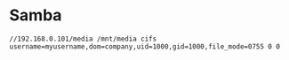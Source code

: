 Samba
=====

```
//192.168.0.101/media /mnt/media cifs username=myusername,dom=company,uid=1000,gid=1000,file_mode=0755 0 0
```
